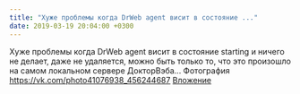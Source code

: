 ```yaml
---
title: "Хуже проблемы когда DrWeb agent висит в состояние ..."
date: 2019-03-19 20:04:00 +0300
---
```


Хуже проблемы когда DrWeb agent висит в состояние starting и ничего не делает, даже не удаляется, можно быть только то, что это произошло на самом локальном сервере ДокторВэба...
Фотография
<a class="vk-attach" href="https://vk.com/photo41076938_456244687">https://vk.com/photo41076938_456244687</a>
<a class="vk-attach" href="https://vk.com/photo41076938_456244687">Вложение</a>
